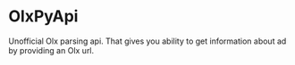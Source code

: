 # OlxPyApi
Unofficial Olx parsing api. That gives you ability to get information about ad by providing an Olx url.
